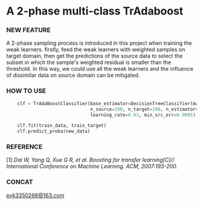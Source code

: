 # A 2-phase multi-class TrAdaboost
### NEW FEATURE
A 2-phase sampling process is introduced in this project when training the weak learners.
firstly, feed the weak learners with weighted samples on target domain,
then get the predictions of the source data to select the subset
in which the sample's weighted residual is smaller than the threshold. In this
way, we could use all the weak learners and the influence of
dissimilar data on source domain can be mitigated.

### HOW TO USE
```python
    clf = TrAdaBoostClassifier(base_estimator=DecisionTreeClassifier(max_depth=1),
                               n_source=200, n_target=200, n_estimators=100,
                               learning_rate=0.03, min_src_err=0.0005)

    clf.fit(train_data, train_target)
    clf.predict_proba(new_data)
```
### REFERENCE
[1] *Dai W, Yang Q, Xue G R, et al. Boosting for transfer learning[C]// International Conference on Machine Learning. ACM, 2007:193-200.*
### CONCAT
pyk3350266@163.com